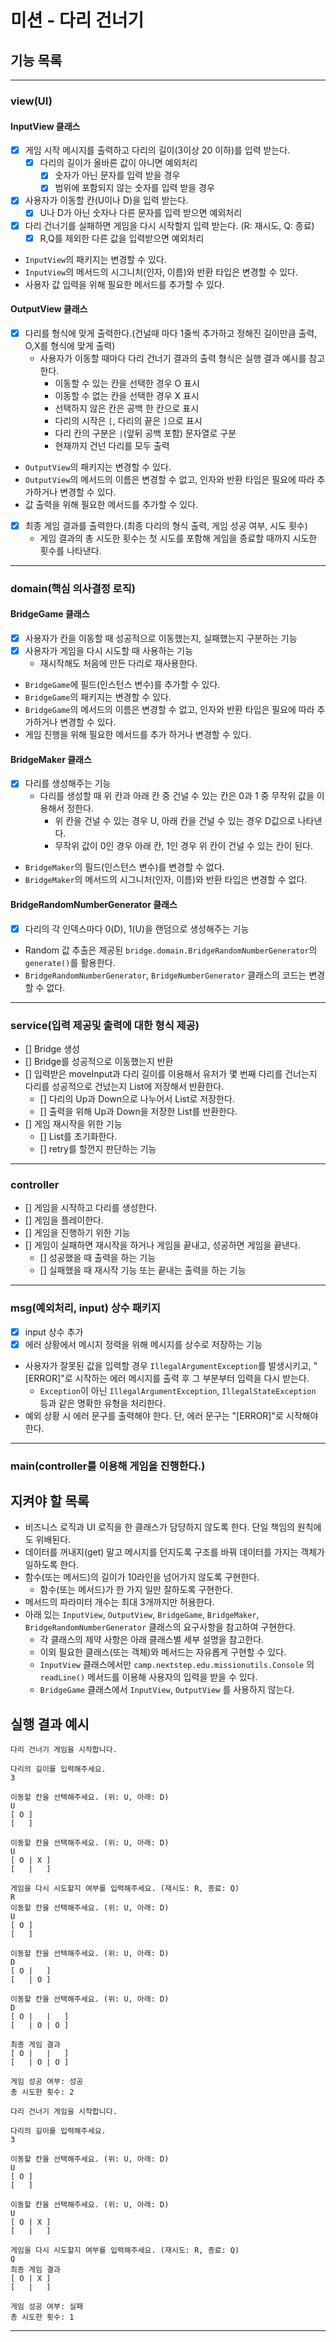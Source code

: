 # 미션 - 다리 건너기

## 기능 목록
---
### view(UI)
#### InputView 클래스
- [x] 게임 시작 메시지를 출력하고 다리의 길이(3이상 20 이하)를 입력 받는다.
  - [x] 다리의 길이가 올바른 값이 아니면 예외처리
    - [x] 숫자가 아닌 문자를 입력 받을 경우
    - [x] 범위에 포함되지 않는 숫자를 입력 받을 경우
- [x] 사용자가 이동할 칸(U이나 D)을 입력 받는다.
  - [x] U나 D가 아닌 숫자나 다른 문자를 입력 받으면 예외처리
- [x] 다리 건너기를 실패하면 게임을 다시 시작할지 입력 받는다. (R: 재시도, Q: 종료)
  - [x] R,Q를 제외한 다른 값을 입력받으면 예외처리
- `InputView`의 패키지는 변경할 수 있다.
- `InputView`의 메서드의 시그니처(인자, 이름)와 반환 타입은 변경할 수 있다.
- 사용자 값 입력을 위해 필요한 메서드를 추가할 수 있다.

#### OutputView 클래스
- [x] 다리를 형식에 맞게 출력한다.(건널때 마다 1줄씩 추가하고 정해진 길이만큼 출력, O,X를 형식에 맞게 출력)
  - 사용자가 이동할 때마다 다리 건너기 결과의 출력 형식은 실행 결과 예시를 참고한다.
    - 이동할 수 있는 칸을 선택한 경우 O 표시
    - 이동할 수 없는 칸을 선택한 경우 X 표시
    - 선택하지 않은 칸은 공백 한 칸으로 표시
    - 다리의 시작은 `[`, 다리의 끝은 `]`으로 표시
    - 다리 칸의 구분은 ` | `(앞뒤 공백 포함) 문자열로 구분
    - 현재까지 건넌 다리를 모두 출력
- `OutputView`의 패키지는 변경할 수 있다.
- `OutputView`의 메서드의 이름은 변경할 수 없고, 인자와 반환 타입은 필요에 따라 추가하거나 변경할 수 있다.
- 값 출력을 위해 필요한 메서드를 추가할 수 있다.
- [x] 최종 게임 결과를 출력한다.(최종 다리의 형식 출력, 게임 성공 여부, 시도 횟수)
  - 게임 결과의 총 시도한 횟수는 첫 시도를 포함해 게임을 종료할 때까지 시도한 횟수를 나타낸다.
---
### domain(핵심 의사결정 로직)
#### BridgeGame 클래스
- [x] 사용자가 칸을 이동할 때 성공적으로 이동했는지, 실패했는지 구분하는 기능
- [x] 사용자가 게임을 다시 시도할 때 사용하는 기능
  - 재시작해도 처음에 만든 다리로 재사용한다.
- `BridgeGame`에 필드(인스턴스 변수)를 추가할 수 있다.
- `BridgeGame`의 패키지는 변경할 수 있다.
- `BridgeGame`의 메서드의 이름은 변경할 수 없고, 인자와 반환 타입은 필요에 따라 추가하거나 변경할 수 있다.
- 게임 진행을 위해 필요한 메서드를 추가 하거나 변경할 수 있다.

#### BridgeMaker 클래스
- [x] 다리를 생성해주는 기능
  - 다리를 생성할 때 위 칸과 아래 칸 중 건널 수 있는 칸은 0과 1 중 무작위 값을 이용해서 정한다.
    - 위 칸을 건널 수 있는 경우 U, 아래 칸을 건널 수 있는 경우 D값으로 나타낸다.
    - 무작위 값이 0인 경우 아래 칸, 1인 경우 위 칸이 건널 수 있는 칸이 된다.
- `BridgeMaker`의 필드(인스턴스 변수)를 변경할 수 없다.
- `BridgeMaker`의 메서드의 시그니처(인자, 이름)와 반환 타입은 변경할 수 없다.

#### BridgeRandomNumberGenerator 클래스
- [x] 다리의 각 인덱스마다 0(D), 1(U)을 랜덤으로 생성해주는 기능
- Random 값 추출은 제공된 `bridge.domain.BridgeRandomNumberGenerator`의 `generate()`를 활용한다.
- `BridgeRandomNumberGenerator`, `BridgeNumberGenerator` 클래스의 코드는 변경할 수 없다.
---
### service(입력 제공및 출력에 대한 형식 제공)
- [] Bridge 생성
- [] Bridge를 성공적으로 이동했는지 반환
- [] 입력받은 moveInput과 다리 길이를 이용해서 유저가 몇 번째 다리를 건너는지 다리를 성공적으로 건넜는지 List에 저장해서 반환한다.
  - [] 다리의 Up과 Down으로 나누어서 List로 저장한다.
  - [] 출력을 위해 Up과 Down을 저장한 List를 반환한다.
- [] 게임 재시작을 위한 기능
  - [] List를 초기화한다.
  - [] retry를 할껀지 판단하는 기능
---
### controller
- [] 게임을 시작하고 다리를 생성한다.
- [] 게임을 플레이한다.
- [] 게임을 진행하기 위한 기능
- [] 게임이 실패하면 재시작을 하거나 게임을 끝내고, 성공하면 게임을 끝낸다.
  - [] 성공했을 때 출력을 하는 기능
  - [] 실패했을 때 재시작 기능 또는 끝내는 출력을 하는 기능
---
### msg(예외처리, input) 상수 패키지
- [x] input 상수 추가
- [x] 에러 상황에서 메시지 정력을 위해 메시지를 상수로 저장하는 기능
- 사용자가 잘못된 값을 입력할 경우 `IllegalArgumentException`를 발생시키고, "[ERROR]"로 시작하는 에러 메시지를 출력 후 그 부분부터 입력을 다시 받는다.
    - `Exception`이 아닌 `IllegalArgumentException`, `IllegalStateException` 등과 같은 명확한 유형을 처리한다.
- 예외 상황 시 에러 문구를 출력해야 한다. 단, 에러 문구는 "[ERROR]"로 시작해야 한다.
---
### main(controller를 이용해 게임을 진행한다.)


## 지켜야 할 목록
- 비즈니스 로직과 UI 로직을 한 클래스가 담당하지 않도록 한다. 단일 책임의 원칙에도 위배된다.
- 데이터를 꺼내지(get) 말고 메시지를 던지도록 구조를 바꿔 데이터를 가지는 객체가 일하도록 한다.
- 함수(또는 메서드)의 길이가 10라인을 넘어가지 않도록 구현한다.
  - 함수(또는 메서드)가 한 가지 일만 잘하도록 구현한다.
- 메서드의 파라미터 개수는 최대 3개까지만 허용한다.
- 아래 있는 `InputView`, `OutputView`, `BridgeGame`, `BridgeMaker`, `BridgeRandomNumberGenerator` 클래스의 요구사항을 참고하여 구현한다.
  - 각 클래스의 제약 사항은 아래 클래스별 세부 설명을 참고한다.
  - 이외 필요한 클래스(또는 객체)와 메서드는 자유롭게 구현할 수 있다.
  - `InputView` 클래스에서만 `camp.nextstep.edu.missionutils.Console` 의 `readLine()` 메서드를 이용해 사용자의 입력을 받을 수 있다.
  - `BridgeGame` 클래스에서 `InputView`, `OutputView` 를 사용하지 않는다.

## 실행 결과 예시


```
다리 건너기 게임을 시작합니다.

다리의 길이를 입력해주세요.
3

이동할 칸을 선택해주세요. (위: U, 아래: D)
U
[ O ]
[   ]

이동할 칸을 선택해주세요. (위: U, 아래: D)
U
[ O | X ]
[   |   ]

게임을 다시 시도할지 여부를 입력해주세요. (재시도: R, 종료: Q)
R
이동할 칸을 선택해주세요. (위: U, 아래: D)
U
[ O ]
[   ]

이동할 칸을 선택해주세요. (위: U, 아래: D)
D
[ O |   ]
[   | O ]

이동할 칸을 선택해주세요. (위: U, 아래: D)
D
[ O |   |   ]
[   | O | O ]

최종 게임 결과
[ O |   |   ]
[   | O | O ]

게임 성공 여부: 성공
총 시도한 횟수: 2
```


```
다리 건너기 게임을 시작합니다.

다리의 길이를 입력해주세요.
3

이동할 칸을 선택해주세요. (위: U, 아래: D)
U
[ O ]
[   ]

이동할 칸을 선택해주세요. (위: U, 아래: D)
U
[ O | X ]
[   |   ]

게임을 다시 시도할지 여부를 입력해주세요. (재시도: R, 종료: Q)
Q
최종 게임 결과
[ O | X ]
[   |   ]

게임 성공 여부: 실패
총 시도한 횟수: 1
```

---


